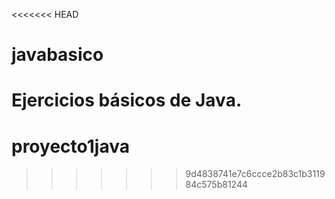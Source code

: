 <<<<<<< HEAD
# javabasico
Ejercicios básicos de Java.
=======
# proyecto1java
>>>>>>> 9d4838741e7c6ccce2b83c1b311984c575b81244
